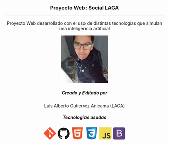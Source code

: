 
<h3 align="center">Proyecto Web: Social LAGA</h3>

------------

<p align="center">
Proyecto Web desarrollado con el uso de distintas tecnologías que simulan una inteligencia artificial
</p>

<p align="center">
<img src="https://raw.githubusercontent.com/LAGAxyz/LAGAxyz/master/Foto%20(perfil).jpg" width="150">
</p>

<h5 align="center">Creado y Editado por</h5>
<p align="center">Luis Alberto Gutierrez Anicama (LAGA)</p>

<h5 align="center">Tecnologías usadas</h3>
<p align="center">
    <a> <img src="./skills/git.svg" width="40" height="40"/> </a>
    <a> <img src="./skills/github.svg" width="40" height="40"/> </a>
    <a> <img src="./skills/html5.svg" width="40" height="40"/> </a>
    <a> <img src="./skills/css3.svg" width="40" height="40"/> </a>
    <a> <img src="./skills/javascript.svg" width="40" height="40"/> </a>
    <a> <img src="./skills/bootstrap.svg" width="40" height="40"/> </a>
</p>
